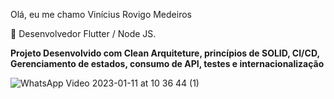 Olá, eu me chamo Vinícius Rovigo Medeiros

🔭 Desenvolvedor Flutter / Node JS.

**Projeto Desenvolvido com Clean Arquiteture, princípios de SOLID, CI/CD, Gerenciamento de estados, consumo de API, testes e internacionalização**

![WhatsApp Video 2023-01-11 at 10 36 44 (1)](https://user-images.githubusercontent.com/100034600/211824143-f34764e0-06d2-4d6d-8a96-9c7eff3219d5.gif)
